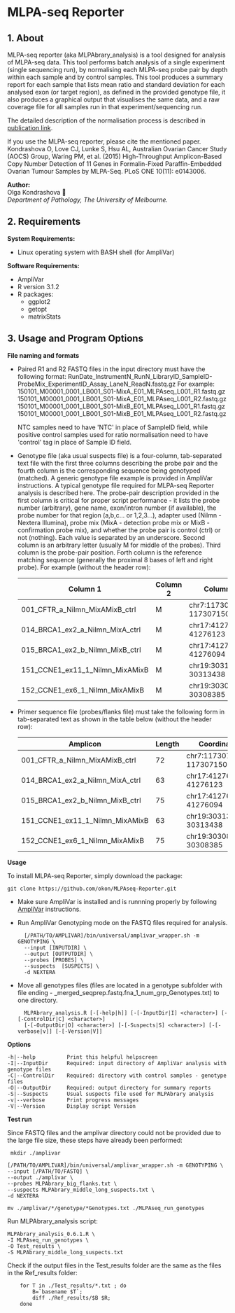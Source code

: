 MLPA-seq Reporter
============

## 1. About
MLPA-seq reporter (aka MLPAbrary_analysis) is a tool designed for analysis of MLPA-seq data. This tool performs batch analysis of a single experiment (single sequencing run), by normalising each MLPA-seq probe pair by depth within each sample and by control samples. This tool produces a summary report for each sample that lists mean ratio and standard deviation for each analysed exon (or target region), as defined in the provided genotype file, it also produces a graphical output that visualises the same data, and a raw coverage file for all samples run in that experiment/sequencing run.

The detailed description of the normalisation process is described in
[publication link](http://journals.plos.org/plosone/article?id=10.1371/journal.pone.0143006).

If you use the MLPA-seq reporter, please cite the mentioned paper.  
Kondrashova O, Love CJ, Lunke S, Hsu AL, Australian Ovarian Cancer Study (AOCS) Group, Waring PM, et al. (2015) High-Throughput Amplicon-Based Copy Number Detection of 11 Genes in Formalin-Fixed Paraffin-Embedded Ovarian Tumour Samples by MLPA-Seq. PLoS ONE 10(11): e0143006. 

**Author:**  
Olga Kondrashova :girl:  
*Department of Pathology, The University of Melbourne.*


## 2. Requirements
**System Requirements:**  

* Linux operating system with BASH shell (for AmpliVar)

**Software Requirements:**  

* AmpliVar  
* R version 3.1.2  
* R packages:  
	- ggplot2
	- getopt
	- matrixStats

## 3. Usage and Program Options
**File naming and formats**  

* Paired R1 and R2 FASTQ files in the input directory must have the following format:
RunDate_InstrumentN_RunN_LibraryID_SampleID-ProbeMix_ExperimentID_Assay_LaneN_ReadN.fastq.gz
For example:
150101_M00001_0001_LB001_S01-MixA_E01_MLPAseq_L001_R1.fastq.gz  
150101_M00001_0001_LB001_S01-MixA_E01_MLPAseq_L001_R2.fastq.gz  
150101_M00001_0001_LB001_S01-MixB_E01_MLPAseq_L001_R1.fastq.gz  
150101_M00001_0001_LB001_S01-MixB_E01_MLPAseq_L001_R2.fastq.gz  
  
	NTC samples need to have 'NTC' in place of SampleID field, while positive control samples used for ratio normalisation need to have 'control' tag in place of Sample ID field.

* Genotype file (aka usual suspects file) is a four-column, tab-separated text file with the first three columns describing the 
probe pair and the fourth column is the corresponding sequence being genotyped (matched). A generic genotype file example is provided in AmpliVar instructions. A typical genotype file required for MLPA-seq Reporter analysis is described here. The probe-pair description provided in the first column is critical for proper script performance - it lists the probe number (arbitrary), gene name, exon/intron number (if available), the probe number for that region (a,b,c... or 1,2,3...), adapter used (Nilmn - Nextera Illumina), probe mix (MixA - detection probe mix or MixB - confirmation probe mix), and whether the probe pair is control (ctrl) or not (nothing). Each value is separated by an underscore. Second column is an arbitrary letter (usually M for middle of the probes). Third column is the probe-pair position. Forth column is the reference matching sequence (generally the proximal 8 bases of left and right probe). For example (without the header row):      

    | Column 1                          |  Column 2  |  Column 3                  |  Variant sequence  | 
    |-----------------------------------|------------|----------------------------|--------------------| 
    |  001_CFTR_a_Nilmn_MixAMixB_ctrl   |  M         |  chr7:117307078-117307150  |  TGCTCTGAAAGAGGAG  | 
    |  014_BRCA1_ex2_a_Nilmn_MixA_ctrl  |  M         |  chr17:41276060-41276123   |  AACGCGAAGAGCAGAT  | 
    |  015_BRCA1_ex2_b_Nilmn_MixB_ctrl  |  M         |  chr17:41276019-41276094   |  AAATCTTAGAGTGTCC  | 
    |  151_CCNE1_ex11_1_Nilmn_MixAMixB  |  M         |  chr19:30313375-30313438   |  CCATGGCAAATGGAAC  | 
    |  152_CCNE1_ex6_1_Nilmn_MixAMixB   |  M         |  chr19:30308310-30308385   |  ACATGATTTTCCAGAC  |  

* Primer sequence file (probes/flanks file) must take the following form in tab-separated text as shown in the table below (without the header row):  

    | Amplicon                          |  Length  |  Coordinate                  |  Flanking primer sequence      | 
    |-----------------------------------|----------|------------------------------|--------------------------------| 
    |  001_CFTR_a_Nilmn_MixAMixB_ctrl   | 72       |  chr7:117307078-117307150    |  (GAACTCAAGCAA.*GAGGTGCAAGAG)  | 
    |  014_BRCA1_ex2_a_Nilmn_MixA_ctrl  | 63       |  chr17:41276060-41276123     |  (CATAGCATTAAT.*ATTTCTTTCTGT)  | 
    |  015_BRCA1_ex2_b_Nilmn_MixB_ctrl  | 75       |  chr17:41276019-41276094     |  (GCGTTGAAGAAG.*AGTCAGCACAAG)  | 
    |  151_CCNE1_ex11_1_Nilmn_MixAMixB  | 63       |  chr19:30313375-30313438     |  (CAGTTTTGAGCT.*TTTGCCCAGCTA)  | 
    |  152_CCNE1_ex6_1_Nilmn_MixAMixB   | 75       |  chr19:30308310-30308385     |  (AAAGTGCTGATC.*TTGACACAGTTC)  | 
        

**Usage**  

To install MLPA-seq Reporter, simply download the package:
         
    git clone https://github.com/okon/MLPAseq-Reporter.git

* Make sure AmpliVar is installed and is runnning properly by following [AmpliVar](https://github.com/alhsu/AmpliVar) instructions.   

* Run AmpliVar Genotyping mode on the FASTQ files required for analysis.  

        [/PATH/TO/AMPLIVAR]/bin/universal/amplivar_wrapper.sh -m GENOTYPING \
        --input [INPUTDIR] \
        --output [OUTPUTDIR] \
        --probes [PROBES] \
        --suspects  [SUSPECTS] \
        -d NEXTERA    

* Move all genotypes files (files are located in a genotype subfolder with file ending - _merged_seqprep.fastq.fna_1_num_grp_Genotypes.txt) to one directory.  

        MLPAbrary_analysis.R [-[-help|h]] [-[-InputDir|I] <character>] [-[-ControlDir|C] <character>] 
        [-[-OutputDir|O] <character>] [-[-Suspects|S] <character>] [-[-verbose|v]] [-[-Version|V]]  

**Options** 
  
    -h|--help          Print this helpful helpscreen  
    -I|--InputDir      Required: input directory of AmpliVar analysis with genotype files  
    -C|--ControlDir    Required: directory with control samples - genotype files  
    -O|--OutputDir     Required: output directory for summary reports  
    -S|--Suspects      Usual suspects file used for MLPAbrary analysis  
    -v|--verbose       Print progress messages  
    -V|--Version       Display script Version  
**Test run** 

Since FASTQ files and the amplivar directory could not be provided due to the large file size, these steps have already been performed:  
       
     mkdir ./amplivar
     
    [/PATH/TO/AMPLIVAR]/bin/universal/amplivar_wrapper.sh -m GENOTYPING \  
    --input [/PATH/TO/FASTQ] \
    --output ./amplivar \
    --probes MLPAbrary_big_flanks.txt \
    --suspects MLPAbrary_middle_long_suspects.txt \
    -d NEXTERA 
    
	mv ./amplivar/*/genotype/*Genotypes.txt ./MLPAseq_run_genotypes

Run MLPAbrary_analysis script:  

    MLPAbrary_analysis_0.6.1.R \
    -I MLPAseq_run_genotypes \
    -O Test_results \
    -S MLPAbrary_middle_long_suspects.txt
    
Check if the output files in the Test_results folder are the same as the files in the Ref_results folder:

		for T in ./Test_results/*.txt ; do   
			B=`basename $T`;  
			diff ./Ref_results/$B $R;     
		done  
 
      
       
